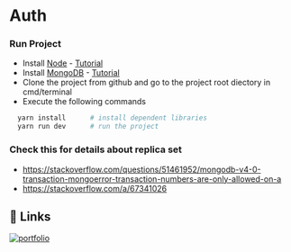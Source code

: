 # Auth

### Run Project
 - Install [Node](https://nodejs.org/en/download) - [Tutorial](https://nodejs.org/en/docs/guides/getting-started-guide)
 - Install [MongoDB](https://www.mongodb.com/docs/manual/installation/) - [Tutorial](https://www.mongodb.com/developer/languages/javascript/getting-started-with-mongodb-and-mongoose/)
 - Clone the project from github and go to the project root diectory in cmd/terminal
 - Execute the following commands
```bash
  yarn install      # install dependent libraries
  yarn run dev      # run the project
```

### Check this for details about replica set
 - https://stackoverflow.com/questions/51461952/mongodb-v4-0-transaction-mongoerror-transaction-numbers-are-only-allowed-on-a
 - https://stackoverflow.com/a/67341026

## 🔗 Links
[![portfolio](https://img.shields.io/badge/my_portfolio-000?style=for-the-badge&logo=ko-fi&logoColor=white)](https://github.com/kumara-tlc)
